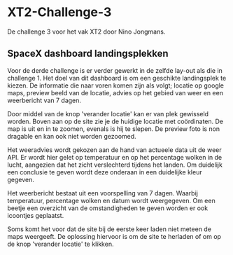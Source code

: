 # XT2-Challenge-3
De challenge 3 voor het vak XT2 door Nino Jongmans.

## SpaceX dashboard landingsplekken
Voor de derde challenge is er verder gewerkt in de zelfde lay-out als die in challenge 1. Het doel van dit dashboard is om een geschikte landingsplek te kiezen. De informatie die naar voren komen zijn als volgt; locatie op google maps, preview beeld van de locatie, advies op het gebied van weer en een weerbericht van 7 dagen.

Door middel van de knop 'verander locatie' kan er van plek gewisseld worden. Boven aan op de site zie je de huidige locatie met coördinaten. De map is uit en in te zoomen, evenals is hij te slepen. De preview foto is non dragable en kan ook niet worden gezoomed. 

Het weeradvies wordt gekozen aan de hand van actueele data uit de weer API. Er wordt hier gelet op temperatuur en op het percentage wolken in de lucht, aangezien dat het zicht verslechterd tijdens het landen. Om duidelijk een conclusie te geven wordt deze onderaan in een duidelijke kleur gegeven.

Het weerbericht bestaat uit een voorspelling van 7 dagen. Waarbij temperatuur, percentage wolken en datum wordt weergegeven. Om een beetje een overzicht van de omstandigheden te geven worden er ook icoontjes geplaatst.


Soms komt het voor dat de site bij de eerste keer laden niet meteen de maps weergeeft. De oplossing hiervoor is om de site te herladen of om op de knop 'verander locatie' te klikken.
